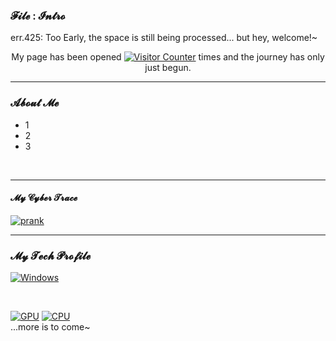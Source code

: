 ### 𝓕𝓲𝓵𝓮 : 𝓘𝓷𝓽𝓻𝓸
err.425: Too Early, the space is still being processed... but hey, welcome!~

<p align="center">
My page has been opened
<a href="https://github.com/VoydFox" target="_blank"><img src="https://count.getloli.com/get/@VoydFox?theme=rule34" alt="Visitor Counter"></a>
times and the journey has only just begun.
</p>

___
### 𝓐𝓫𝓸𝓾𝓽 𝓜𝓮

* 1
* 2
* 3


<br>

___
#### 𝓜𝔂 𝓒𝔂𝓫𝓮𝓻 𝓣𝓻𝓪𝓬𝓮

[![prank](https://img.shields.io/badge/Do_not_click-please-37729E?style=for-the-badge&logo=&logoColor=green)](https://screenprank.com/bluedeath/)

___
### 𝓜𝔂 𝓣𝓮𝓬𝓱 𝓟𝓻𝓸𝓯𝓲𝓵𝓮
[![Windows](https://img.shields.io/badge/Windows_11-353940?style=for-the-badge&logo=data:image/svg+xml;base64,PHN2ZyB4bWxucz0iaHR0cDovL3d3dy53My5vcmcvMjAwMC9zdmciIHZpZXdCb3g9IjAgMCA0ODc1IDQ4NzUiPjxwYXRoIGZpbGw9IiMwMDc4ZDQiIGQ9Ik0wIDBoMjMxMXYyMzEwSDB6bTI1NjQgMGgyMzExdjIzMTBIMjU2NHpNMCAyNTY0aDIzMTF2MjMxMUgwem0yNTY0IDBoMjMxMXYyMzExSDI1NjQiLz48L3N2Zz4=)](https://news.microsoft.com/de-de/features/windows-11/?msockid=2a40785ffe256bb3020c6c1cfff76a92)

<br>

[![GPU](https://img.shields.io/badge/Nvidia-RTX_4080-3B6A34?style=for-the-badge&logo=nvidia&logoColor=green)](https://www.techpowerup.com/gpu-specs/geforce-rtx-4080.c3888)
[![CPU](https://img.shields.io/badge/Intel_i7-13th_gen_Intel_Core_i7--13700KF-37383A?style=for-the-badge&logo=intel&logoColor=blue)](https://www.techpowerup.com/cpu-specs/core-i7-13700kf.c2853)
<br>
...more is to come~
